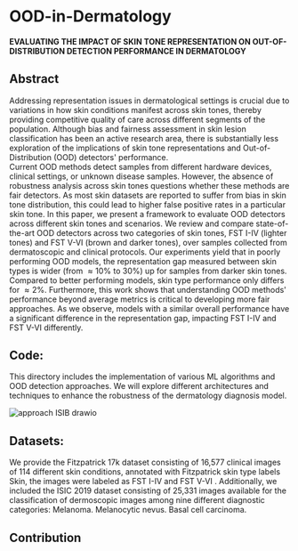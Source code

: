 # OOD-in-Dermatology

#### EVALUATING THE IMPACT OF SKIN TONE REPRESENTATION ON OUT-OF-DISTRIBUTION DETECTION PERFORMANCE IN DERMATOLOGY

## Abstract
Addressing representation issues in dermatological settings is crucial due to variations in how skin conditions manifest across skin tones, thereby providing competitive quality of care across different segments of the population. Although bias and fairness assessment in skin lesion classification has been an active research area, there is substantially less exploration of the implications of skin tone representations and Out-of-Distribution (OOD) detectors' performance.  
Current OOD methods detect samples from different hardware devices, clinical settings, or unknown disease samples. However, the absence of robustness analysis across skin tones questions whether these methods are fair detectors. 
As most skin datasets are reported to suffer from bias in skin tone distribution, this could lead to higher false positive rates in a particular skin tone.  In this paper, we present a framework to evaluate OOD detectors across different skin tones and scenarios.
We review and compare state-of-the-art OOD detectors across two categories of skin tones, FST I-IV (lighter tones) and FST V-VI (brown and darker tones), over samples collected from dermatoscopic and clinical protocols. 
Our experiments yield that in poorly performing OOD models, the representation gap measured between skin types is wider (from $\approx 10\%$ to $30\%$) up for samples from darker skin tones. Compared to better performing models, skin type performance only differs for $\approx 2\%$. Furthermore, this work shows that understanding  OOD methods' performance beyond average metrics is critical to developing more fair approaches. As we observe, models with a similar overall performance have a significant difference in the representation gap, impacting FST I-IV and FST V-VI differently.


## Code: 
This directory includes the implementation of various ML algorithms and OOD detection approaches. We will explore different architectures and techniques to enhance the robustness of the dermatology diagnosis model.

![approach ISIB drawio](https://github.com/assalaabnk/OOD-in-Dermatology/assets/61749380/30ca973e-c55d-40c0-b57a-c5d0906a8c0d)



## Datasets: 
We provide the Fitzpatrick 17k dataset consisting of 16,577 clinical images of 114 different skin conditions, annotated with Fitzpatrick skin type labels Skin, the images were labeled as FST I-IV and FST V-VI . Additionally, we included the ISIC 2019 dataset consisting of 25,331  images available for the classification of dermoscopic images among nine different diagnostic categories: Melanoma. Melanocytic nevus. Basal cell carcinoma.


## Contribution
